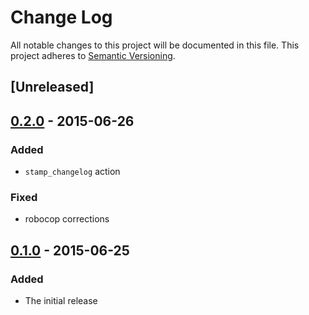 # Change Log
All notable changes to this project will be documented in this file.
This project adheres to [Semantic Versioning](http://semver.org/).

## [Unreleased]

## [0.2.0] - 2015-06-26
### Added
- `stamp_changelog` action

### Fixed
- robocop corrections

## [0.1.0] - 2015-06-25
### Added
- The initial release

[0.1.0]: https://github.com/pajapro/fastlane-plugin-changelog/releases/tag/v0.1.0
[0.2.0]: https://github.com/pajapro/fastlane-plugin-changelog/compare/v0.1.0...v0.2.0